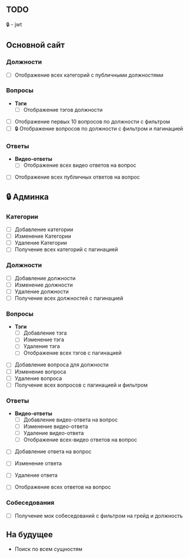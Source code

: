 ## TODO

🔒 - jwt

## Основной сайт

### **Должности**
- [ ] Отображение всех категорий с публичными должностями 

### **Вопросы**
- **Тэги**
    - [ ] Отображение тэгов должности
- [ ] Отображение первых 10 вопросов по должности с фильтром
- [ ] 🔒 Отображение вопросов по должности с фильтром и пагинацией  

### **Ответы**
- **Видео-ответы**
    - [ ] Отображение всех видео ответов на вопрос
- [ ] Отображение всех публичных ответов на вопрос

## 🔒 Админка
### **Категории**
- [ ] Добавление категории
- [ ] Изменение Категории
- [ ] Удаление Категории
- [ ] Получение всех категорий с пагинацией

### **Должности**
- [ ] Добавление должности
- [ ] Изменение должности
- [ ] Удаление должности
- [ ] Получение всех должностей с пагинацией

### **Вопросы**
- **Тэги**
    - [ ] Добавление тэга 
    - [ ] Изменение тэга
    - [ ] Удаление тэга
    - [ ] Отображение всех тэгов с пагинацией
- [ ] Добавление вопроса для должности
- [ ] Изменение вопроса
- [ ] Удаление вопроса
- [ ] Получение всех вопросов с пагинацией и фильтром

### **Ответы**
- **Видео-ответы**
    - [ ] Добавление видео-ответа на вопрос 
    - [ ] Изменение видео-ответа
    - [ ] Удаление видео-ответа
    - [ ] Отображение всех-видео ответов на вопрос
- [ ] Добавление ответа на вопрос 
- [ ] Изменение ответа
- [ ] Удаление ответа
- [ ] Отображение всех ответов на вопрос


### **Собеседования**
- [ ] Получение мок собеседований с фильтром на грейд и должность



## На будущее
- Поиск по всем сущностям
